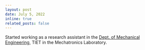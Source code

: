 ```yaml
---
layout: post
date: July 5, 2022
inline: true
related_posts: false
---
```


Started working as a research assistant in the <a href="https://med.thapar.edu/">Dept. of Mechanical Engineering</a>, TIET in the Mechatronics Laboratory.
